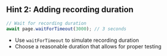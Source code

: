 ## Hint 2: Adding recording duration

```typescript
// Wait for recording duration
await page.waitForTimeout(3000); // 3 seconds
```
- Use `waitForTimeout` to simulate recording duration
- Choose a reasonable duration that allows for proper testing

